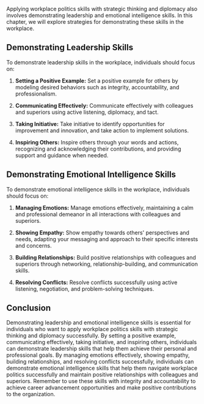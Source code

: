 
Applying workplace politics skills with strategic thinking and diplomacy also involves demonstrating leadership and emotional intelligence skills. In this chapter, we will explore strategies for demonstrating these skills in the workplace.

Demonstrating Leadership Skills
-------------------------------

To demonstrate leadership skills in the workplace, individuals should focus on:

1. **Setting a Positive Example:** Set a positive example for others by modeling desired behaviors such as integrity, accountability, and professionalism.

2. **Communicating Effectively:** Communicate effectively with colleagues and superiors using active listening, diplomacy, and tact.

3. **Taking Initiative:** Take initiative to identify opportunities for improvement and innovation, and take action to implement solutions.

4. **Inspiring Others:** Inspire others through your words and actions, recognizing and acknowledging their contributions, and providing support and guidance when needed.

Demonstrating Emotional Intelligence Skills
-------------------------------------------

To demonstrate emotional intelligence skills in the workplace, individuals should focus on:

1. **Managing Emotions:** Manage emotions effectively, maintaining a calm and professional demeanor in all interactions with colleagues and superiors.

2. **Showing Empathy:** Show empathy towards others' perspectives and needs, adapting your messaging and approach to their specific interests and concerns.

3. **Building Relationships:** Build positive relationships with colleagues and superiors through networking, relationship-building, and communication skills.

4. **Resolving Conflicts:** Resolve conflicts successfully using active listening, negotiation, and problem-solving techniques.

Conclusion
----------

Demonstrating leadership and emotional intelligence skills is essential for individuals who want to apply workplace politics skills with strategic thinking and diplomacy successfully. By setting a positive example, communicating effectively, taking initiative, and inspiring others, individuals can demonstrate leadership skills that help them achieve their personal and professional goals. By managing emotions effectively, showing empathy, building relationships, and resolving conflicts successfully, individuals can demonstrate emotional intelligence skills that help them navigate workplace politics successfully and maintain positive relationships with colleagues and superiors. Remember to use these skills with integrity and accountability to achieve career advancement opportunities and make positive contributions to the organization.
